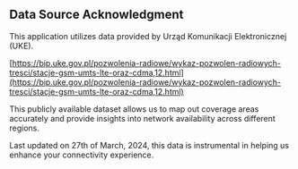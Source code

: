 ## Data Source Acknowledgment

This application utilizes data provided by Urząd Komunikacji Elektronicznej (UKE).

[https://bip.uke.gov.pl/pozwolenia-radiowe/wykaz-pozwolen-radiowych-tresci/stacje-gsm-umts-lte-oraz-cdma,12.html](https://bip.uke.gov.pl/pozwolenia-radiowe/wykaz-pozwolen-radiowych-tresci/stacje-gsm-umts-lte-oraz-cdma,12.html)

This publicly available dataset allows us to map out coverage areas accurately and provide insights into network availability across different regions.

Last updated on 27th of March, 2024, this data is instrumental in helping us enhance your connectivity experience.
